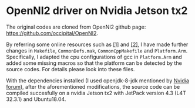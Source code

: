 # OpenNI2 driver on Nvidia Jetson tx2
The original codes are cloned from OpenNI2 github page: https://github.com/occipital/OpenNI2.

By referring some online resources such as [[1]](https://www.myzhar.com/blog/the-myzharbot-project/software/configuration-nvidia-jetson-tk1/asus-xtion-pro-live-openni2-compilation-install-instructions/#Precompiled_OpenNI) and [[2]](https://www.jetsonhacks.com/2014/08/28/building-openni2-structure-sensor/), I have made further changes in `Makefile`, `CommonDefs.mak`, `CommonCppMakefile` and `Platform.Arm`. Specifically, I adapted the cpu configurations of gcc in `Platform.Arm` and added some missing macros so that the platform can be detected by the source codes.  For details please look into these files.

With the dependencies installed (I used openjdk-8-jdk mentioned by [Nvidia forum](https://forums.developer.nvidia.com/t/java-on-jetson-nano/75006/5)), after the aforementioned modifications, the source code can be compiled succesfully on a nvidia Jetson tx2 with JetPack version 4.3 (L4T 32.3.1) and Ubuntu18.04. 
